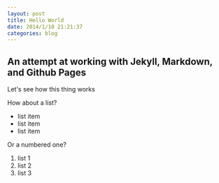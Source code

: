 ```yaml
---
layout: post
title: Hello World
date: 2014/1/10 21:21:37
categories: blog
---
```

## An attempt at working with Jekyll, Markdown, and Github Pages

Let's see how this thing works

How about a list?

* list item
* list item
* list item

Or a numbered one?

1. list 1
2. list 2
3. list 3
